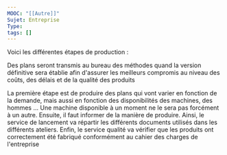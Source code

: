 ```yaml
---
MOOC: "[[Autre]]"
Sujet: Entreprise
Type: 
tags: []
---
```

Voici les différentes étapes de production :

Des plans seront transmis au bureau des méthodes quand la version définitive sera établie afin d'assurer les meilleurs compromis au niveau des coûts, des délais et de la qualité des produits

La première étape est de produire des plans qui vont varier en fonction de la demande, mais aussi en fonction des disponibilités des machines, des hommes ... Une machine disponible à un moment ne le sera pas forcément à un autre. Ensuite, il faut informer de la manière de produire. Ainsi, le service de lancement va répartir les différents documents utilisés dans les différents ateliers. Enfin, le service qualité va vérifier que les produits ont correctement été fabriqué conformément au cahier des charges de l'entreprise
